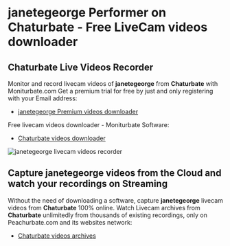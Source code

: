 # janetegeorge Performer on Chaturbate - Free LiveCam videos downloader

## Chaturbate Live Videos Recorder

Monitor and record livecam videos of **janetegeorge** from **Chaturbate** with Moniturbate.com
Get a premium trial for free by just and only registering with your Email address:
* [janetegeorge Premium videos downloader](https://moniturbate.com/request-demo-licence-key.html)

Free livecam videos downloader - Moniturbate Software:
* [Chaturbate videos downloader](https://moniturbate.com/moniturbate-download-software.html)

![janetegeorge livecam videos recorder](https://peachurnet.com/templates/moniturbate-software.png)


## Capture janetegeorge videos from the Cloud and watch your recordings on Streaming

Without the need of downloading a software, capture **janetegeorge** livecam videos from **Chaturbate** 100% online.
Watch Livecam archives from **Chaturbate** unlimitedly from thousands of existing recordings, only on Peachurbate.com and its websites network:
* [Chaturbate videos archives](https://peachurnet.com/)